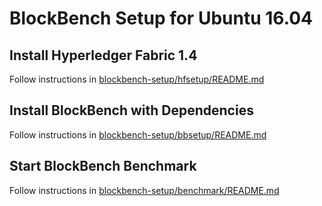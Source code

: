 # BlockBench Setup for Ubuntu 16.04

## Install Hyperledger Fabric 1.4

Follow instructions in [blockbench-setup/hfsetup/README.md](hfsetup/README.md)

## Install BlockBench with Dependencies

Follow instructions in [blockbench-setup/bbsetup/README.md](bbsetup/README.md)

## Start BlockBench Benchmark

Follow instructions in [blockbench-setup/benchmark/README.md](benchmark/README.md)
